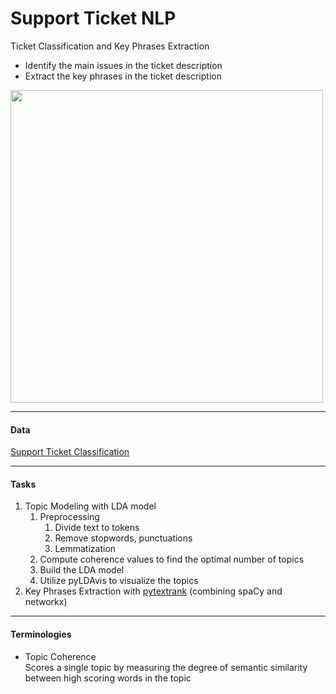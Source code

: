 # Support Ticket NLP
Ticket Classification and Key Phrases Extraction

- Identify the main issues in the ticket description
- Extract the key phrases in the ticket description

<img  src="https://monkeylearn.com/blog/wp-content/uploads/2019/10/Screen-Shot-2019-10-03-at-12.29.23-PM.png" width="500px">

----------------
#### Data
<a href="https://www.kaggle.com/aniketg11/supportticketsclassification">Support Ticket Classification</a>

----------------
#### Tasks
<ol>
  <li>Topic Modeling with LDA model
    <ol>
      <li>
      Preprocessing
        <ol>
          <li>Divide text to tokens</li>
          <li>Remove stopwords, punctuations</li>
          <li>Lemmatization</li>
        </ol>
      </li>
      <li>Compute coherence values to find the optimal number of topics</li>
      <li>Build the LDA model</li>
      <li>Utilize pyLDAvis to visualize the topics</li>
    </ol>
  </li>
  <li>
  Key Phrases Extraction with <a href="https://github.com/DerwenAI/pytextrank">pytextrank</a> (combining spaCy and networkx)
  </li>
</ol>
  
----------------
#### Terminologies
<ul>
  <li>Topic Coherence</li>
  Scores a single topic by measuring the degree of semantic similarity between high scoring words in the topic
</ul>
